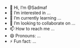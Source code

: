 - 👋 Hi, I’m @Sadmaf
- 👀 I’m interested in ...
- 🌱 I’m currently learning ...
- 💞️ I’m looking to collaborate on ...
- 📫 How to reach me ...
- 😄 Pronouns: ...
- ⚡ Fun fact: ...

<!---
Sadmaf/Sadmaf is a ✨ special ✨ repository because its `README.md` (this file) appears on your GitHub profile.
You can click the Preview link to take a look at your changes.
--->
